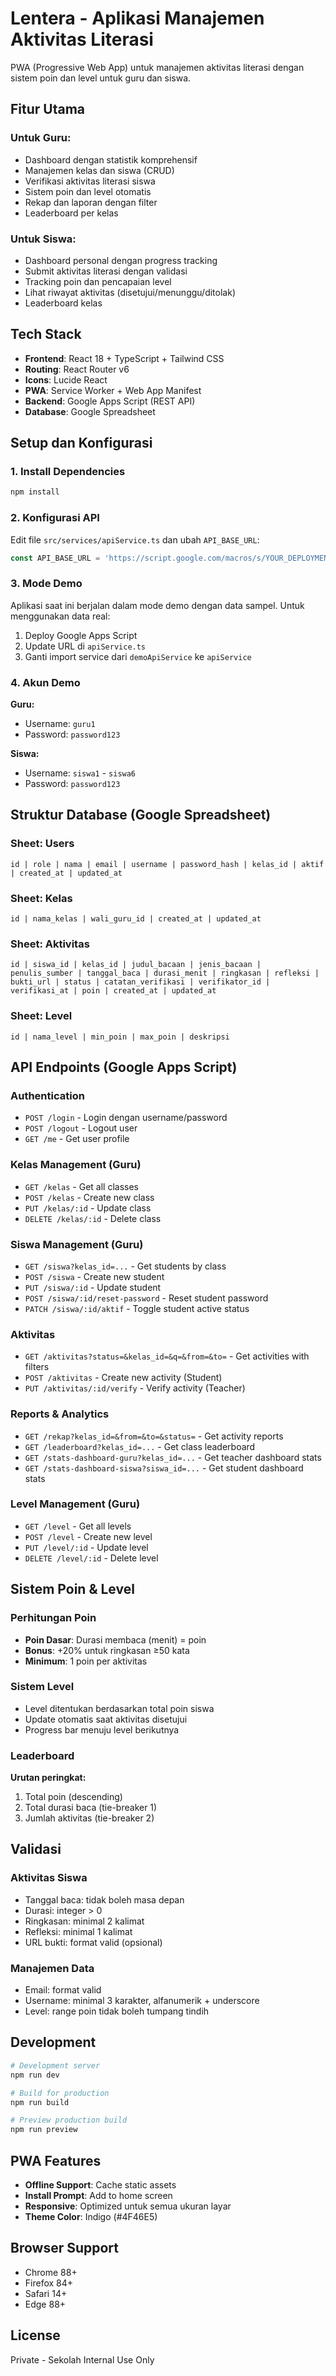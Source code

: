 # Lentera - Aplikasi Manajemen Aktivitas Literasi

PWA (Progressive Web App) untuk manajemen aktivitas literasi dengan sistem poin dan level untuk guru dan siswa.

## Fitur Utama

### Untuk Guru:
- Dashboard dengan statistik komprehensif
- Manajemen kelas dan siswa (CRUD)
- Verifikasi aktivitas literasi siswa
- Sistem poin dan level otomatis
- Rekap dan laporan dengan filter
- Leaderboard per kelas

### Untuk Siswa:
- Dashboard personal dengan progress tracking
- Submit aktivitas literasi dengan validasi
- Tracking poin dan pencapaian level
- Lihat riwayat aktivitas (disetujui/menunggu/ditolak)
- Leaderboard kelas

## Tech Stack

- **Frontend**: React 18 + TypeScript + Tailwind CSS
- **Routing**: React Router v6
- **Icons**: Lucide React
- **PWA**: Service Worker + Web App Manifest
- **Backend**: Google Apps Script (REST API)
- **Database**: Google Spreadsheet

## Setup dan Konfigurasi

### 1. Install Dependencies
```bash
npm install
```

### 2. Konfigurasi API
Edit file `src/services/apiService.ts` dan ubah `API_BASE_URL`:
```typescript
const API_BASE_URL = 'https://script.google.com/macros/s/YOUR_DEPLOYMENT_ID/exec';
```

### 3. Mode Demo
Aplikasi saat ini berjalan dalam mode demo dengan data sampel. Untuk menggunakan data real:
1. Deploy Google Apps Script
2. Update URL di `apiService.ts`
3. Ganti import service dari `demoApiService` ke `apiService`

### 4. Akun Demo

**Guru:**
- Username: `guru1`
- Password: `password123`

**Siswa:**
- Username: `siswa1` - `siswa6`
- Password: `password123`

## Struktur Database (Google Spreadsheet)

### Sheet: Users
```
id | role | nama | email | username | password_hash | kelas_id | aktif | created_at | updated_at
```

### Sheet: Kelas
```
id | nama_kelas | wali_guru_id | created_at | updated_at
```

### Sheet: Aktivitas
```
id | siswa_id | kelas_id | judul_bacaan | jenis_bacaan | penulis_sumber | tanggal_baca | durasi_menit | ringkasan | refleksi | bukti_url | status | catatan_verifikasi | verifikator_id | verifikasi_at | poin | created_at | updated_at
```

### Sheet: Level
```
id | nama_level | min_poin | max_poin | deskripsi
```

## API Endpoints (Google Apps Script)

### Authentication
- `POST /login` - Login dengan username/password
- `POST /logout` - Logout user
- `GET /me` - Get user profile

### Kelas Management (Guru)
- `GET /kelas` - Get all classes
- `POST /kelas` - Create new class
- `PUT /kelas/:id` - Update class
- `DELETE /kelas/:id` - Delete class

### Siswa Management (Guru)
- `GET /siswa?kelas_id=...` - Get students by class
- `POST /siswa` - Create new student
- `PUT /siswa/:id` - Update student
- `POST /siswa/:id/reset-password` - Reset student password
- `PATCH /siswa/:id/aktif` - Toggle student active status

### Aktivitas
- `GET /aktivitas?status=&kelas_id=&q=&from=&to=` - Get activities with filters
- `POST /aktivitas` - Create new activity (Student)
- `PUT /aktivitas/:id/verify` - Verify activity (Teacher)

### Reports & Analytics
- `GET /rekap?kelas_id=&from=&to=&status=` - Get activity reports
- `GET /leaderboard?kelas_id=...` - Get class leaderboard
- `GET /stats-dashboard-guru?kelas_id=...` - Get teacher dashboard stats
- `GET /stats-dashboard-siswa?siswa_id=...` - Get student dashboard stats

### Level Management (Guru)
- `GET /level` - Get all levels
- `POST /level` - Create new level
- `PUT /level/:id` - Update level
- `DELETE /level/:id` - Delete level

## Sistem Poin & Level

### Perhitungan Poin
- **Poin Dasar**: Durasi membaca (menit) = poin
- **Bonus**: +20% untuk ringkasan ≥50 kata
- **Minimum**: 1 poin per aktivitas

### Sistem Level
- Level ditentukan berdasarkan total poin siswa
- Update otomatis saat aktivitas disetujui
- Progress bar menuju level berikutnya

### Leaderboard
**Urutan peringkat:**
1. Total poin (descending)
2. Total durasi baca (tie-breaker 1)
3. Jumlah aktivitas (tie-breaker 2)

## Validasi

### Aktivitas Siswa
- Tanggal baca: tidak boleh masa depan
- Durasi: integer > 0
- Ringkasan: minimal 2 kalimat
- Refleksi: minimal 1 kalimat
- URL bukti: format valid (opsional)

### Manajemen Data
- Email: format valid
- Username: minimal 3 karakter, alfanumerik + underscore
- Level: range poin tidak boleh tumpang tindih

## Development

```bash
# Development server
npm run dev

# Build for production
npm run build

# Preview production build
npm run preview
```

## PWA Features

- **Offline Support**: Cache static assets
- **Install Prompt**: Add to home screen
- **Responsive**: Optimized untuk semua ukuran layar
- **Theme Color**: Indigo (#4F46E5)

## Browser Support

- Chrome 88+
- Firefox 84+
- Safari 14+
- Edge 88+

## License

Private - Sekolah Internal Use Only